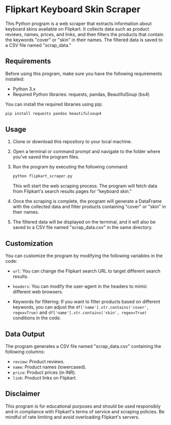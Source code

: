 # Flipkart Keyboard Skin Scraper

This Python program is a web scraper that extracts information about keyboard skins available on Flipkart. It collects data such as product reviews, names, prices, and links, and then filters the products that contain the keywords "cover" or "skin" in their names. The filtered data is saved to a CSV file named "scrap_data."

## Requirements

Before using this program, make sure you have the following requirements installed:

- Python 3.x
- Required Python libraries: requests, pandas, BeautifulSoup (bs4)

You can install the required libraries using pip:

```bash
pip install requests pandas beautifulsoup4
```

## Usage

1. Clone or download this repository to your local machine.

2. Open a terminal or command prompt and navigate to the folder where you've saved the program files.

3. Run the program by executing the following command:

   ```bash
   python flipkart_scraper.py
   ```

   This will start the web scraping process. The program will fetch data from Flipkart's search results pages for "keyboard skin."

4. Once the scraping is complete, the program will generate a DataFrame with the collected data and filter products containing "cover" or "skin" in their names.

5. The filtered data will be displayed on the terminal, and it will also be saved to a CSV file named "scrap_data.csv" in the same directory.

## Customization

You can customize the program by modifying the following variables in the code:

- `url`: You can change the Flipkart search URL to target different search results.

- `headers`: You can modify the user-agent in the headers to mimic different web browsers.

- Keywords for filtering: If you want to filter products based on different keywords, you can adjust the `df['name'].str.contains('cover', regex=True)` and `df['name'].str.contains('skin', regex=True)` conditions in the code.

## Data Output

The program generates a CSV file named "scrap_data.csv" containing the following columns:

- `review`: Product reviews.
- `name`: Product names (lowercased).
- `price`: Product prices (in INR).
- `link`: Product links on Flipkart.

## Disclaimer

This program is for educational purposes and should be used responsibly and in compliance with Flipkart's terms of service and scraping policies. Be mindful of rate limiting and avoid overloading Flipkart's servers.